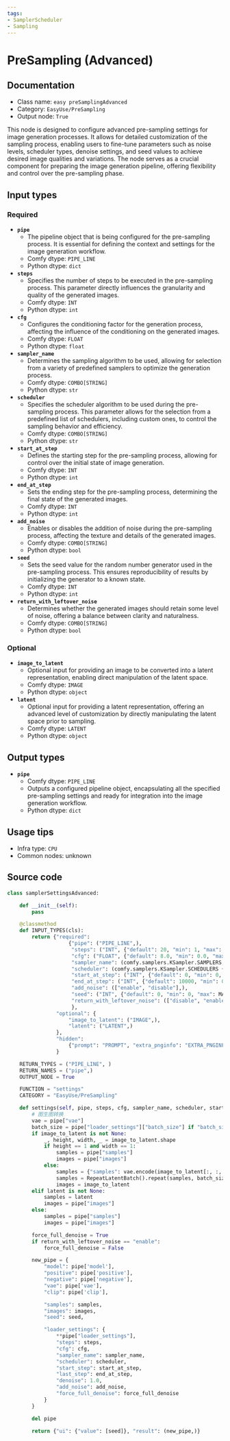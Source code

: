 ```yaml
---
tags:
- SamplerScheduler
- Sampling
---
```


# PreSampling (Advanced)
## Documentation
- Class name: `easy preSamplingAdvanced`
- Category: `EasyUse/PreSampling`
- Output node: `True`

This node is designed to configure advanced pre-sampling settings for image generation processes. It allows for detailed customization of the sampling process, enabling users to fine-tune parameters such as noise levels, scheduler types, denoise settings, and seed values to achieve desired image qualities and variations. The node serves as a crucial component for preparing the image generation pipeline, offering flexibility and control over the pre-sampling phase.
## Input types
### Required
- **`pipe`**
    - The pipeline object that is being configured for the pre-sampling process. It is essential for defining the context and settings for the image generation workflow.
    - Comfy dtype: `PIPE_LINE`
    - Python dtype: `dict`
- **`steps`**
    - Specifies the number of steps to be executed in the pre-sampling process. This parameter directly influences the granularity and quality of the generated images.
    - Comfy dtype: `INT`
    - Python dtype: `int`
- **`cfg`**
    - Configures the conditioning factor for the generation process, affecting the influence of the conditioning on the generated images.
    - Comfy dtype: `FLOAT`
    - Python dtype: `float`
- **`sampler_name`**
    - Determines the sampling algorithm to be used, allowing for selection from a variety of predefined samplers to optimize the generation process.
    - Comfy dtype: `COMBO[STRING]`
    - Python dtype: `str`
- **`scheduler`**
    - Specifies the scheduler algorithm to be used during the pre-sampling process. This parameter allows for the selection from a predefined list of schedulers, including custom ones, to control the sampling behavior and efficiency.
    - Comfy dtype: `COMBO[STRING]`
    - Python dtype: `str`
- **`start_at_step`**
    - Defines the starting step for the pre-sampling process, allowing for control over the initial state of image generation.
    - Comfy dtype: `INT`
    - Python dtype: `int`
- **`end_at_step`**
    - Sets the ending step for the pre-sampling process, determining the final state of the generated images.
    - Comfy dtype: `INT`
    - Python dtype: `int`
- **`add_noise`**
    - Enables or disables the addition of noise during the pre-sampling process, affecting the texture and details of the generated images.
    - Comfy dtype: `COMBO[STRING]`
    - Python dtype: `bool`
- **`seed`**
    - Sets the seed value for the random number generator used in the pre-sampling process. This ensures reproducibility of results by initializing the generator to a known state.
    - Comfy dtype: `INT`
    - Python dtype: `int`
- **`return_with_leftover_noise`**
    - Determines whether the generated images should retain some level of noise, offering a balance between clarity and naturalness.
    - Comfy dtype: `COMBO[STRING]`
    - Python dtype: `bool`
### Optional
- **`image_to_latent`**
    - Optional input for providing an image to be converted into a latent representation, enabling direct manipulation of the latent space.
    - Comfy dtype: `IMAGE`
    - Python dtype: `object`
- **`latent`**
    - Optional input for providing a latent representation, offering an advanced level of customization by directly manipulating the latent space prior to sampling.
    - Comfy dtype: `LATENT`
    - Python dtype: `object`
## Output types
- **`pipe`**
    - Comfy dtype: `PIPE_LINE`
    - Outputs a configured pipeline object, encapsulating all the specified pre-sampling settings and ready for integration into the image generation workflow.
    - Python dtype: `dict`
## Usage tips
- Infra type: `CPU`
- Common nodes: unknown


## Source code
```python
class samplerSettingsAdvanced:

    def __init__(self):
        pass

    @classmethod
    def INPUT_TYPES(cls):
        return {"required":
                    {"pipe": ("PIPE_LINE",),
                     "steps": ("INT", {"default": 20, "min": 1, "max": 10000}),
                     "cfg": ("FLOAT", {"default": 8.0, "min": 0.0, "max": 100.0}),
                     "sampler_name": (comfy.samplers.KSampler.SAMPLERS,),
                     "scheduler": (comfy.samplers.KSampler.SCHEDULERS + new_schedulers,),
                     "start_at_step": ("INT", {"default": 0, "min": 0, "max": 10000}),
                     "end_at_step": ("INT", {"default": 10000, "min": 0, "max": 10000}),
                     "add_noise": (["enable", "disable"],),
                     "seed": ("INT", {"default": 0, "min": 0, "max": MAX_SEED_NUM}),
                     "return_with_leftover_noise": (["disable", "enable"], ),
                     },
                "optional": {
                    "image_to_latent": ("IMAGE",),
                    "latent": ("LATENT",)
                },
                "hidden":
                    {"prompt": "PROMPT", "extra_pnginfo": "EXTRA_PNGINFO", "my_unique_id": "UNIQUE_ID"},
                }

    RETURN_TYPES = ("PIPE_LINE", )
    RETURN_NAMES = ("pipe",)
    OUTPUT_NODE = True

    FUNCTION = "settings"
    CATEGORY = "EasyUse/PreSampling"

    def settings(self, pipe, steps, cfg, sampler_name, scheduler, start_at_step, end_at_step, add_noise, seed, return_with_leftover_noise, image_to_latent=None, latent=None, prompt=None, extra_pnginfo=None, my_unique_id=None):
        # 图生图转换
        vae = pipe["vae"]
        batch_size = pipe["loader_settings"]["batch_size"] if "batch_size" in pipe["loader_settings"] else 1
        if image_to_latent is not None:
            _, height, width, _ = image_to_latent.shape
            if height == 1 and width == 1:
                samples = pipe["samples"]
                images = pipe["images"]
            else:
                samples = {"samples": vae.encode(image_to_latent[:, :, :, :3])}
                samples = RepeatLatentBatch().repeat(samples, batch_size)[0]
                images = image_to_latent
        elif latent is not None:
            samples = latent
            images = pipe["images"]
        else:
            samples = pipe["samples"]
            images = pipe["images"]

        force_full_denoise = True
        if return_with_leftover_noise == "enable":
            force_full_denoise = False

        new_pipe = {
            "model": pipe['model'],
            "positive": pipe['positive'],
            "negative": pipe['negative'],
            "vae": pipe['vae'],
            "clip": pipe['clip'],

            "samples": samples,
            "images": images,
            "seed": seed,

            "loader_settings": {
                **pipe["loader_settings"],
                "steps": steps,
                "cfg": cfg,
                "sampler_name": sampler_name,
                "scheduler": scheduler,
                "start_step": start_at_step,
                "last_step": end_at_step,
                "denoise": 1.0,
                "add_noise": add_noise,
                "force_full_denoise": force_full_denoise
            }
        }

        del pipe

        return {"ui": {"value": [seed]}, "result": (new_pipe,)}

```
